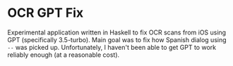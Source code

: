 # OCR GPT Fix

Experimental application written in Haskell to fix OCR scans from iOS using GPT (specifically 3.5-turbo).  Main goal was to fix how Spanish dialog using `--` was picked up.  Unfortunately, I haven't been able to get GPT to work reliably enough (at a reasonable cost).
